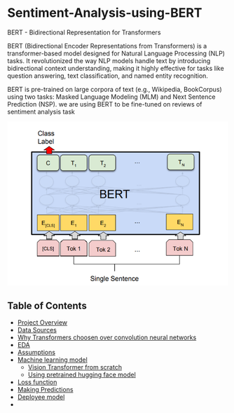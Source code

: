 # Sentiment-Analysis-using-BERT
BERT - Bidirectional Representation for Transformers 

BERT (Bidirectional Encoder Representations from Transformers) is a transformer-based model designed for Natural Language Processing (NLP) tasks.
It revolutionized the way NLP models handle text by introducing bidirectional context understanding, making it highly effective for tasks like question answering, text classification, and named entity recognition.

BERT is pre-trained on large corpora of text (e.g., Wikipedia, BookCorpus) using two tasks: Masked Language Modeling (MLM) and Next Sentence Prediction (NSP).
we are using BERT to be fine-tuned on reviews of sentiment analysis task

![alt text](/bert_single_sentence_arch.png)

## Table of Contents
- [Project Overview](#project-overview)
- [Data Sources](#data-sources)
- [Why Transformers choosen over convolution neural networks](#why-transformers-over-cnn)
- [EDA](#exploratory-data-analysis)
- [Assumptions](#assumptions)
- [Machine learning model](#machine-learning-model)
  - [Vision Transformer from scratch](#custom-vit-model)
  - [Using pretrained hugging face model](#hugging-face-pre-trained-model)
- [Loss function](#loss-function)
- [Making Predictions](#making-predictions)
- [Deployee model](#deployee-model)
- 
